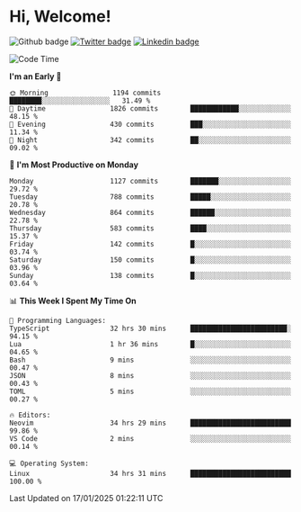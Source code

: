   # Hi, Welcome!
  ![Github badge](https://img.shields.io/github/followers/kraken-afk.svg?style=social&label=Follow&maxAge=2592000)
  [![Twitter badge](https://img.shields.io/badge/-Twitter-00acee?style=flat-square&logo=Twitter&logoColor=white)](https://twitter.com/trshppl)
  [![Linkedin badge](https://img.shields.io/badge/LinkedIn-0077B5?style=flat-square&logo=linkedin&logoColor=white)](https://www.linkedin.com/in/noveanrer)
<!--START_SECTION:waka-->
![Code Time](http://img.shields.io/badge/Code%20Time-667%20hrs%2010%20mins-blue)

**I'm an Early 🐤** 

```text
🌞 Morning                1194 commits        ████████░░░░░░░░░░░░░░░░░   31.49 % 
🌆 Daytime                1826 commits        ████████████░░░░░░░░░░░░░   48.15 % 
🌃 Evening                430 commits         ███░░░░░░░░░░░░░░░░░░░░░░   11.34 % 
🌙 Night                  342 commits         ██░░░░░░░░░░░░░░░░░░░░░░░   09.02 % 
```
📅 **I'm Most Productive on Monday** 

```text
Monday                   1127 commits        ███████░░░░░░░░░░░░░░░░░░   29.72 % 
Tuesday                  788 commits         █████░░░░░░░░░░░░░░░░░░░░   20.78 % 
Wednesday                864 commits         ██████░░░░░░░░░░░░░░░░░░░   22.78 % 
Thursday                 583 commits         ████░░░░░░░░░░░░░░░░░░░░░   15.37 % 
Friday                   142 commits         █░░░░░░░░░░░░░░░░░░░░░░░░   03.74 % 
Saturday                 150 commits         █░░░░░░░░░░░░░░░░░░░░░░░░   03.96 % 
Sunday                   138 commits         █░░░░░░░░░░░░░░░░░░░░░░░░   03.64 % 
```


📊 **This Week I Spent My Time On** 

```text
💬 Programming Languages: 
TypeScript               32 hrs 30 mins      ████████████████████████░   94.15 % 
Lua                      1 hr 36 mins        █░░░░░░░░░░░░░░░░░░░░░░░░   04.65 % 
Bash                     9 mins              ░░░░░░░░░░░░░░░░░░░░░░░░░   00.47 % 
JSON                     8 mins              ░░░░░░░░░░░░░░░░░░░░░░░░░   00.43 % 
TOML                     5 mins              ░░░░░░░░░░░░░░░░░░░░░░░░░   00.27 % 

🔥 Editors: 
Neovim                   34 hrs 29 mins      █████████████████████████   99.86 % 
VS Code                  2 mins              ░░░░░░░░░░░░░░░░░░░░░░░░░   00.14 % 

💻 Operating System: 
Linux                    34 hrs 31 mins      █████████████████████████   100.00 % 
```


 Last Updated on 17/01/2025 01:22:11 UTC
<!--END_SECTION:waka-->